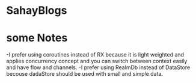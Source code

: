 # SahayBlogs
# some Notes 
  -I prefer using coroutines instead of RX because it is light weighted and applies concurrency concept and you can switch between context easily and have flow and        channels.
  -I prefer using RealmDb instead of DataStore becouse dadaStore should be used with small and simple data.
